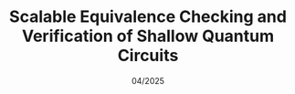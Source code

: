 ---
title: "Scalable Equivalence Checking and Verification of Shallow Quantum Circuits"
collection: publications
permalink: https://arxiv.org/abs/2504.01558
excerpt: 'Developed efficient algorithms for verifying quantum circuit equivalence, crucial for quantum software reliability.'
date: 04/2025
venue: 'arXiv:2504.01558'
paperurl: 'https://arxiv.org/abs/2504.01558'
citation: 'Nengkun Yu, Xuan Du Trinh and Thomas Reps. (2025). &quot;Scalable Equivalence Checking and Verification of Shallow Quantum Circuits.&quot; arXiv:2504.01558.'
---